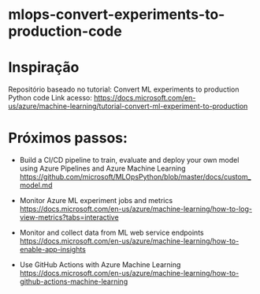 # mlops-convert-experiments-to-production-code


# Inspiração

Repositório baseado no tutorial: Convert ML experiments to production Python code
Link acesso: https://docs.microsoft.com/en-us/azure/machine-learning/tutorial-convert-ml-experiment-to-production


# Próximos passos:

* Build a CI/CD pipeline to train, evaluate and deploy your own model using Azure Pipelines and Azure Machine Learning
https://github.com/microsoft/MLOpsPython/blob/master/docs/custom_model.md

* Monitor Azure ML experiment jobs and metrics
https://docs.microsoft.com/en-us/azure/machine-learning/how-to-log-view-metrics?tabs=interactive

* Monitor and collect data from ML web service endpoints
https://docs.microsoft.com/en-us/azure/machine-learning/how-to-enable-app-insights

* Use GitHub Actions with Azure Machine Learning
https://docs.microsoft.com/en-us/azure/machine-learning/how-to-github-actions-machine-learning
